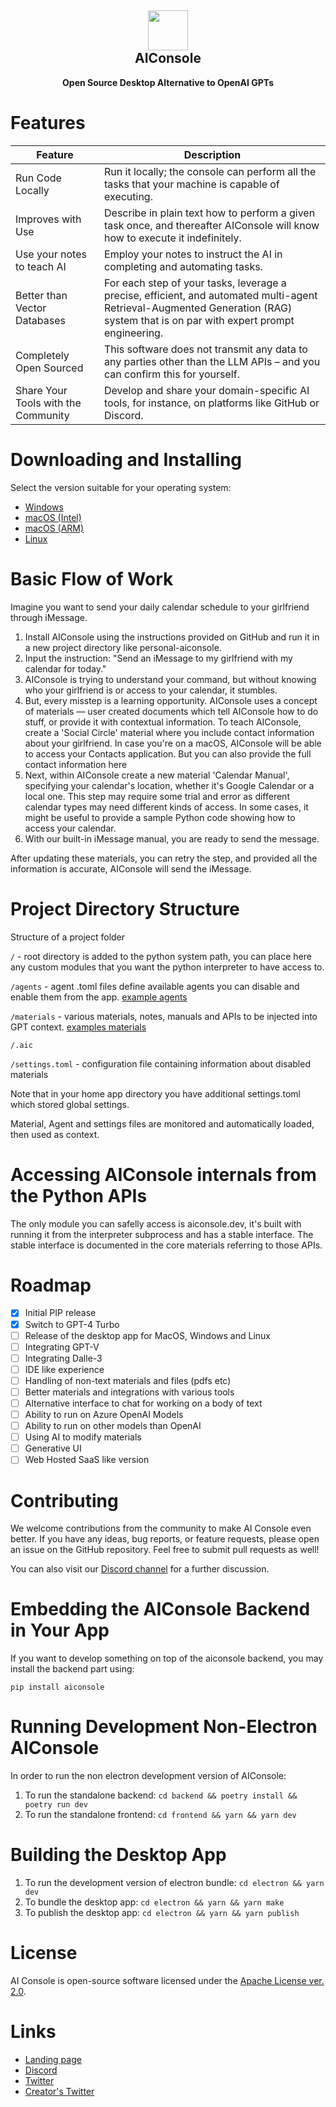 <h2 align="center"><img src="https://github.com/10clouds/aiconsole/assets/135703473/d48b7b40-4b9e-45af-92e4-2abc5a8a40b0" height="64"><br>AIConsole</h2>

<p align="center"><strong>Open Source Desktop Alternative to OpenAI GPTs</strong></p>

# Features

| Feature                             | Description                                                                                                                                                                      |
| ----------------------------------- | -------------------------------------------------------------------------------------------------------------------------------------------------------------------------------- |
| Run Code Locally                    | Run it locally; the console can perform all the tasks that your machine is capable of executing.                                                                                 |
| Improves with Use                   | Describe in plain text how to perform a given task once, and thereafter AIConsole will know how to execute it indefinitely.                                                      |
| Use your notes to teach AI          | Employ your notes to instruct the AI in completing and automating tasks.                                                                                                         |
| Better than Vector Databases        | For each step of your tasks, leverage a precise, efficient, and automated multi-agent Retrieval-Augmented Generation (RAG) system that is on par with expert prompt engineering. |
| Completely Open Sourced             | This software does not transmit any data to any parties other than the LLM APIs – and you can confirm this for yourself.                                                         |
| Share Your Tools with the Community | Develop and share your domain-specific AI tools, for instance, on platforms like GitHub or Discord.                                                                              |

# Downloading and Installing

Select the version suitable for your operating system:

- [Windows](https://github.com/10clouds/aiconsole/releases)
- [macOS (Intel)](https://github.com/10clouds/aiconsole/releases)
- [macOS (ARM)](https://github.com/10clouds/aiconsole/releases)
- [Linux](https://github.com/10clouds/aiconsole/releases)

# Basic Flow of Work

Imagine you want to send your daily calendar schedule to your girlfriend through iMessage.

1. Install AIConsole using the instructions provided on GitHub and run it in a new project directory like personal-aiconsole.
2. Input the instruction: "Send an iMessage to my girlfriend with my calendar for today."
3. AIConsole is trying to understand your command, but without knowing who your girlfriend is or access to your calendar, it stumbles.
4. But, every misstep is a learning opportunity. AIConsole uses a concept of materials — user created documents which tell AIConsole how to do stuff, or provide it with contextual information. To teach AIConsole, create a 'Social Circle' material where you include contact information about your girlfriend. In case you're on a macOS, AIConsole will be able to access your Contacts application. But you can also provide the full contact information here
5. Next, within AIConsole create a new material 'Calendar Manual', specifying your calendar's location, whether it's Google Calendar or a local one. This step may require some trial and error as different calendar types may need different kinds of access. In some cases, it might be useful to provide a sample Python code showing how to access your calendar.
6. With our built-in iMessage manual, you are ready to send the message.

After updating these materials, you can retry the step, and provided all the information is accurate, AIConsole will send the iMessage.

# Project Directory Structure

Structure of a project folder

`/` - root directory is added to the python system path, you can place here any custom modules that you want the python interpreter to have access to.

`/agents` - agent .toml files define available agents you can disable and enable them from the app. [example agents](../blob/master/backend/aiconsole/preinstalled/agents)

`/materials` - various materials, notes, manuals and APIs to be injected into GPT context. [examples materials](../blob/master/backend/aiconsole/preinstalled/materials)

`/.aic`

`/settings.toml` - configuration file containing information about disabled materials

Note that in your home app directory you have additional settings.toml which stored global settings.

Material, Agent and settings files are monitored and automatically loaded, then used as context.

# Accessing AIConsole internals from the Python APIs

The only module you can safelly access is aiconsole.dev, it's built with running it from the interpreter subprocess and has a stable interface. The stable interface is documented in the core materials referring to those APIs.

# Roadmap

- [x] Initial PIP release
- [x] Switch to GPT-4 Turbo
- [ ] Release of the desktop app for MacOS, Windows and Linux
- [ ] Integrating GPT-V
- [ ] Integrating Dalle-3
- [ ] IDE like experience
- [ ] Handling of non-text materials and files (pdfs etc)
- [ ] Better materials and integrations with various tools
- [ ] Alternative interface to chat for working on a body of text
- [ ] Ability to run on Azure OpenAI Models
- [ ] Ability to run on other models than OpenAI
- [ ] Using AI to modify materials
- [ ] Generative UI
- [ ] Web Hosted SaaS like version

# Contributing

We welcome contributions from the community to make AI Console even better. If you have any ideas, bug reports, or feature requests, please open an issue on the GitHub repository. Feel free to submit pull requests as well!

You can also visit our [Discord channel](https://discord.gg/gYPJqFC7hF) for a further discussion.

# Embedding the AIConsole Backend in Your App

If you want to develop something on top of the aiconsole backend, you may install the backend part using:

`pip install aiconsole`

# Running Development Non-Electron AIConsole

In order to run the non electron development version of AIConsole:

1. To run the standalone backend: `cd backend && poetry install && poetry run dev`
2. To run the standalone frontend: `cd frontend && yarn && yarn dev`

# Building the Desktop App

1. To run the development version of electron bundle: `cd electron && yarn dev`
2. To bundle the desktop app: `cd electron && yarn && yarn make`
3. To publish the desktop app: `cd electron && yarn && yarn publish`

# License

AI Console is open-source software licensed under the [Apache License ver. 2.0](https://www.apache.org/licenses/LICENSE-2.0.txt).

# Links

- [Landing page](https://aiconsole.ai)
- [Discord](https://discord.gg/gYPJqFC7hF)
- [Twitter](https://twitter.com/ai_console)
- [Creator's Twitter](https://twitter.com/mcielecki)
